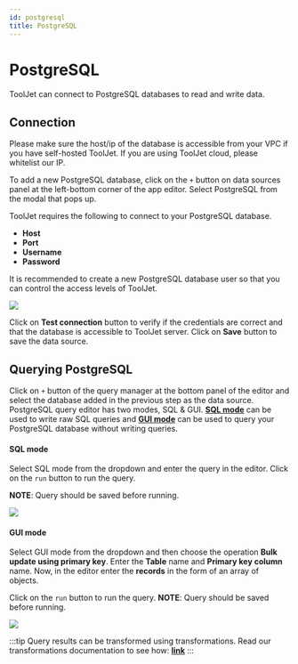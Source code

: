 ```yaml
---
id: postgresql
title: PostgreSQL
---
```


# PostgreSQL

ToolJet can connect to PostgreSQL databases to read and write data. 

## Connection

Please make sure the host/ip of the database is accessible from your VPC if you have self-hosted ToolJet. If you are using ToolJet cloud, please whitelist our IP.

To add a new PostgreSQL database, click on the `+` button on data sources panel at the left-bottom corner of the app editor. Select PostgreSQL from the modal that pops up.

ToolJet requires the following to connect to your PostgreSQL database.

- **Host**
- **Port**
- **Username**
- **Password**

It is recommended to create a new PostgreSQL database user so that you can control the access levels of ToolJet.

<div style={{textAlign: 'center'}}>

<img className="screenshot-full" src="/img/datasource-reference/postgresql/pgconnect.png" />

</div>

Click on **Test connection** button to verify if the credentials are correct and that the database is accessible to ToolJet server. Click on **Save** button to save the data source.

## Querying PostgreSQL

Click on `+` button of the query manager at the bottom panel of the editor and select the database added in the previous step as the data source. PostgreSQL query editor has two modes, SQL & GUI. **[SQL mode](/docs/data-sources/postgresql#sql-mode)** can be used to write raw SQL queries and **[GUI mode](/docs/data-sources/postgresql#gui-mode)** can be used to query your PostgreSQL database without writing queries.

#### SQL mode

Select SQL mode from the dropdown and enter the query in the editor. Click on the `run` button to run the query.

**NOTE**: Query should be saved before running.

<div style={{textAlign: 'center'}}>

<img className="screenshot-full" src="/img/datasource-reference/postgresql/pg-sql.png" />

</div>

#### GUI mode

Select GUI mode from the dropdown and then choose the operation **Bulk update using primary key**. Enter the **Table** name and **Primary key column** name. Now, in the editor enter the **records** in the form of an array of objects. 

Click on the `run` button to run the query. **NOTE**: Query should be saved before running.

<div style={{textAlign: 'center'}}>

<img className="screenshot-full" src="/img/datasource-reference/postgresql/pg-gui.png" />

</div>

:::tip
Query results can be transformed using transformations. Read our transformations documentation to see how: **[link](/docs/tutorial/transformations)**
:::
